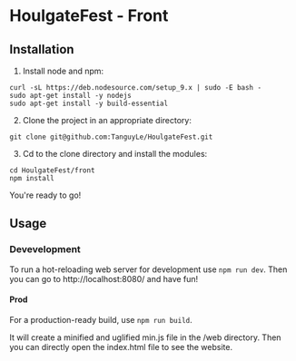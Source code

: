# HoulgateFest - Front
## Installation
1. Install node and npm:
```shell
curl -sL https://deb.nodesource.com/setup_9.x | sudo -E bash -
sudo apt-get install -y nodejs
sudo apt-get install -y build-essential
```
2. Clone the project in an appropriate directory:
```shell
git clone git@github.com:TanguyLe/HoulgateFest.git
```
3. Cd to the clone directory and install the modules:
```shell
cd HoulgateFest/front
npm install
```
You're ready to go!
## Usage
### Devevelopment
To run a hot-reloading web server for development use  `npm run dev`.
Then you can go to http://localhost:8080/ and have fun!
#### Prod
For a production-ready build, use `npm run build`.

It will create a minified and uglified min.js file in the /web directory. Then you can directly open the index.html file to see the website.
